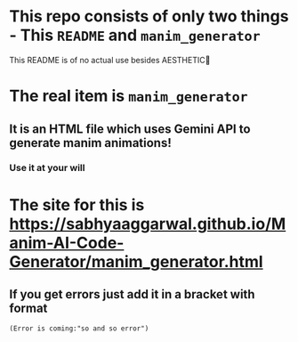 # This repo consists of only two things - This `README` and `manim_generator`
This README is of no actual use besides AESTHETIC🌈
# The real item is `manim_generator`
## It is an HTML file which uses Gemini API to generate manim animations!
### Use it at your will
# The site for this is https://sabhyaaggarwal.github.io/Manim-AI-Code-Generator/manim_generator.html
## If you get errors just add it in a bracket with format
```
(Error is coming:"so and so error")
```

